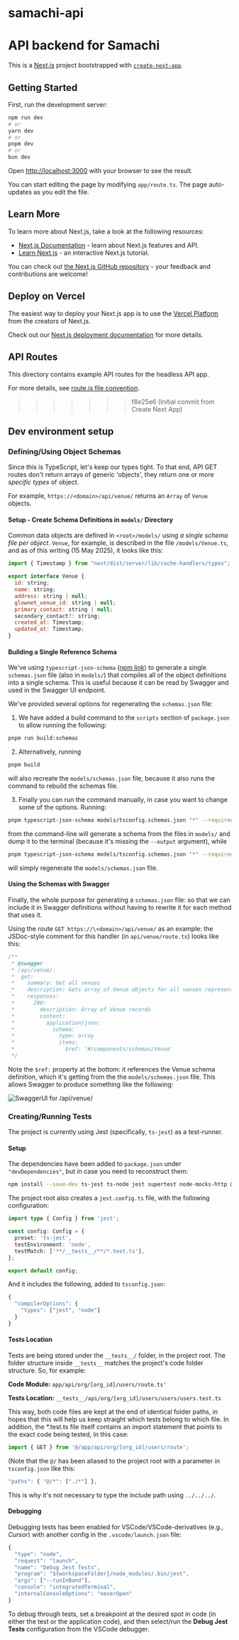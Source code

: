 # samachi-api
API backend for Samachi
=======
This is a [Next.js](https://nextjs.org) project bootstrapped with [`create-next-app`](https://nextjs.org/docs/app/api-reference/create-next-app).

## Getting Started

First, run the development server:

```bash
npm run dev
# or
yarn dev
# or
pnpm dev
# or
bun dev
```

Open [http://localhost:3000](http://localhost:3000) with your browser to see the result.

You can start editing the page by modifying `app/route.ts`. The page auto-updates as you edit the file.

## Learn More

To learn more about Next.js, take a look at the following resources:

- [Next.js Documentation](https://nextjs.org/docs) - learn about Next.js features and API.
- [Learn Next.js](https://nextjs.org/learn) - an interactive Next.js tutorial.

You can check out [the Next.js GitHub repository](https://github.com/vercel/next.js) - your feedback and contributions are welcome!

## Deploy on Vercel

The easiest way to deploy your Next.js app is to use the [Vercel Platform](https://vercel.com/new?utm_medium=default-template&filter=next.js&utm_source=create-next-app&utm_campaign=create-next-app-readme) from the creators of Next.js.

Check out our [Next.js deployment documentation](https://nextjs.org/docs/app/building-your-application/deploying) for more details.

## API Routes

This directory contains example API routes for the headless API app.

For more details, see [route.js file convention](https://nextjs.org/docs/app/api-reference/file-conventions/route).
>>>>>>> f8e25e6 (Initial commit from Create Next App)

## Dev environment setup

### Defining/Using Object Schemas

Since this is TypeScript, let's keep our types tight. To that end, API GET routes don't return arrays of generic 'objects', they return one or more *specific types* of object.

For example, `https://<domain>/api/venue/` returns an `Array` of `Venue` objects.

#### Setup - Create Schema Definitions in `models/` Directory

Common data objects are defined in `<root>/models/` using *a single schema file per object*. `Venue`, for example, is described in the file `/models/Venue.ts`, and as of this writing (15 May 2025), it looks like this:

```js
import { Timestamp } from "next/dist/server/lib/cache-handlers/types";

export interface Venue {
  id: string;
  name: string;
  address: string | null;
  glownet_venue_id: string | null;
  primary_contact: string | null;
  secondary_contact?: string;
  created_at: Timestamp;
  updated_at: Timestamp;
}
```

#### Building a Single Reference Schema

We've using `typescript-json-schema` ([npm link](https://www.npmjs.com/package/typescript-json-schema)) to generate a single `schemas.json` file (also in `models/`) that compiles all of the object definitions into a single schema. This is useful because it can be read by Swagger and used in the Swagger UI endpoint.

We've provided several options for regenerating the `schemas.json` file: 

1. We have added a build command to the `scripts` section of `package.json` to allow running the following:

```bash
pnpm run build:schemas
```

2. Alternatively, running

```bash
pnpm build
```

will also recreate the `models/schemas.json` file, because it also runs the command to rebuild the schemas file.

3. Finally you can run the command manually, in case you want to change some of the options. Running:

```bash
pnpm typescript-json-schema models/tsconfig.schemas.json "*" --required
```

from the command-line will generate a schema from the files in `models/` and dump it to the terminal (because it's missing the `--output` argument), while

```bash
pnpm typescript-json-schema models/tsconfig.schemas.json "*" --required --output models/schemas.json
```

will simply regenerate the `models/schemas.json` file.

#### Using the Schemas with Swagger

Finally, the whole purpose for generating a `schemas.json` file: so that we can include it in Swagger definitions without having to rewrite it for each method that uses it.

Using the route `GET https://\<domain>/api/venue/` as an example: the JSDoc-style comment for this handler (in `api/venue/route.ts`) looks like this:

```js
/**
 * @swagger
 * /api/venue/: 
 *  get:
 *    summary: Get all venues
 *    description: Gets array of Venue objects for all venues represented in the DB.
 *    responses:
 *      200:
 *        description: Array of Venue records
 *        content:
 *          application/json:
 *            schema:
 *              type: array
 *              items:
 *                $ref: '#/components/schemas/Venue'
 */
```

Note the `$ref:` property at the bottom: it references the Venue schema definition, which it's getting from the the `models/schemas.json` file. This allows Swagger to produce something like the following:

![SwaggerUI for /api/venue/](https://github.com/ACNoonan/samachi-app/blob/master/readme-assets/swaggerui-example-venue-api-route.png)

### Creating/Running Tests

The project is currently using Jest (specifically, `ts-jest`) as a test-runner.

#### Setup

The dependencies have been added to `package.json` under `"devDependencies"`, but in case you need to reconstruct them:

```bash
npm install --save-dev ts-jest ts-node jest supertest node-mocks-http @types/jest @types/supertest`
```

The project root also creates a `jest.config.ts` file, with the following configuration:

```ts
import type { Config } from 'jest';

const config: Config = {
  preset: 'ts-jest',
  testEnvironment: 'node',
  testMatch: ['**/__tests__/**/*.test.ts'],
};

export default config;
```

And it includes the following, added to `tsconfig.json`:

```js
{
  "compilerOptions": {
    "types": ["jest", "node"]
  }
}
```

#### Tests Location

Tests are being stored under the `__tests__/` folder, in the project root. The folder structure inside `__tests__` matches the project's code folder structure. So, for example:

**Code Module:** `app/api/org/[org_id]/users/route.ts'`

**Tests Location:** `__tests__/api/org/[org_id]/users/users/users.test.ts`

This way, both code files are kept at the end of identical folder paths, in hopes that this will help us keep straight which tests belong to which file. In addition, the *.test.ts file itself contains an import statement that points to the exact code being tested, In this case:

```ts
import { GET } from '@/app/api/org/[org_id]/users/route';
```

(Note that the `@/` has been aliased to the project root with a parameter in `tsconfig.json` like this:

```js
"paths": { "@/*": ["./*"] },
```

 This is why it's not necessary to type the include path using `../../../`.

#### Debugging

Debugging tests has been enabled for VSCode/VSCode-derivatives (e.g., _Cursor_) with another config in the `.vscode/launch.json` file:

```js
{
  "type": "node",
  "request": "launch",
  "name": "Debug Jest Tests",
  "program": "${workspaceFolder}/node_modules/.bin/jest",
  "args": ["--runInBand"],
  "console": "integratedTerminal",
  "internalConsoleOptions": "neverOpen"
}
```

To debug through tests, set a breakpoint at the desired spot in code (in either the test or the application code), and then select/run the **Debug Jest Tests** configuration from the VSCode debugger.
